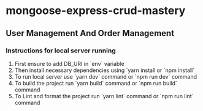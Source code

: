 # mongoose-express-crud-mastery

## User Management And Order Management

### Instructions for local server running

<ol>
<li>First ensure to add DB_URI in `env` variable</li>
<li>Then install necessary dependencies using `yarn install or `npm install`</li>
<li>To run local server use `yarn dev` command or `npm run dev` command</li>
<li>To build the project run `yarn build` command or `npm run build` command</li>
<li>To Lint and format the project run `yarn lint` command or `npm run lint` command</li>
</ol>


